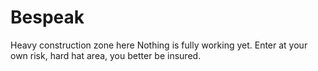 # Bespeak
Heavy construction zone here
Nothing is fully working yet.
Enter at your own risk, hard hat area, you better be insured.
